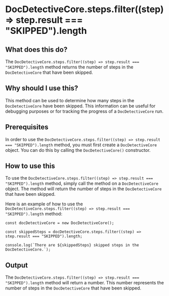 
  
   # **DocDetectiveCore.steps.filter((step) => step.result === "SKIPPED").length**

## What does this do?

The `DocDetectiveCore.steps.filter((step) => step.result === "SKIPPED").length` method returns the number of steps in the `DocDetectiveCore` that have been skipped.

## Why should I use this?

This method can be used to determine how many steps in the `DocDetectiveCore` have been skipped. This information can be useful for debugging purposes or for tracking the progress of a `DocDetectiveCore` run.

## Prerequisites

In order to use the `DocDetectiveCore.steps.filter((step) => step.result === "SKIPPED").length` method, you must first create a `DocDetectiveCore` object. You can do this by calling the `DocDetectiveCore()` constructor.

## How to use this

To use the `DocDetectiveCore.steps.filter((step) => step.result === "SKIPPED").length` method, simply call the method on a `DocDetectiveCore` object. The method will return the number of steps in the `DocDetectiveCore` that have been skipped.

Here is an example of how to use the `DocDetectiveCore.steps.filter((step) => step.result === "SKIPPED").length` method:

```
const docDetectiveCore = new DocDetectiveCore();

const skippedSteps = docDetectiveCore.steps.filter((step) => step.result === "SKIPPED").length;

console.log(`There are ${skippedSteps} skipped steps in the DocDetectiveCore.`);
```

## Output

The `DocDetectiveCore.steps.filter((step) => step.result === "SKIPPED").length` method will return a number. This number represents the number of steps in the `DocDetectiveCore` that have been skipped.
  
  